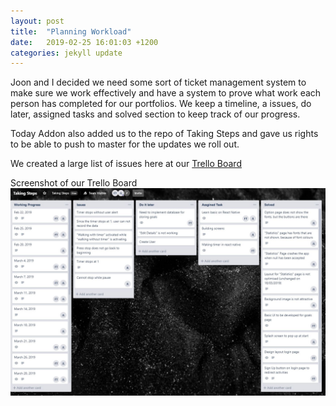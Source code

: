 ```yaml
---
layout: post
title:  "Planning Workload"
date:   2019-02-25 16:01:03 +1200
categories: jekyll update
---
```


Joon and I decided we need some sort of ticket management system to make sure we work effectively and have a system to prove what work each person has completed for our portfolios. We keep a timeline, a issues, do later, assigned tasks and solved section to keep track of our progress.

Today Addon also added us to the repo of Taking Steps and gave us rights to be able to push to master for the updates we roll out.

We created a large list of issues here at our [Trello Board][trello-link]


Screenshot of our Trello Board
![](/assets/trello.JPG)


[trello-link]: https://trello.com/b/3IbMf8hp/taking-steps